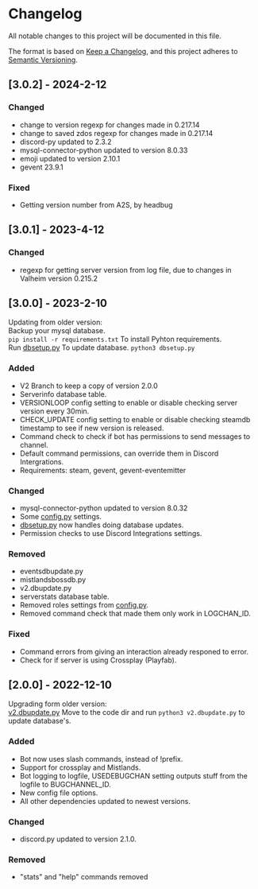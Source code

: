 # Changelog

All notable changes to this project will be documented in this file.

The format is based on [Keep a Changelog](https://keepachangelog.com/en/1.0.0/),
and this project adheres to [Semantic Versioning](https://semver.org/spec/v2.0.0.html).

## [3.0.2] - 2024-2-12

### Changed

- change to version regexp for changes made in 0.217.14
- change to saved zdos regexp for changes made in 0.217.14
- discord-py updated to 2.3.2
- mysql-connector-python updated to version 8.0.33
- emoji updated to version 2.10.1
- gevent 23.9.1

### Fixed

- Getting version number from A2S, by headbug

## [3.0.1] - 2023-4-12

### Changed

- regexp for getting server version from log file, due to changes in Valheim version 0.215.2

## [3.0.0] - 2023-2-10

Updating from older version:  
Backup your mysql database.  
`pip install -r requirements.txt` To install Pyhton requirements.  
Run [dbsetup.py](code/dbsetup.py) To update database. `python3 dbsetup.py` 

### Added 

- V2 Branch to keep a copy of version 2.0.0
- Serverinfo database table.
- VERSIONLOOP config setting to enable or disable checking server version every 30min.
- CHECK_UPDATE config setting to enable or disable checking steamdb timestamp to see if new version is released.
- Command check to check if bot has permissions to send messages to channel.
- Default command permissions, can override them in Discord Intergrations.
- Requirements: steam, gevent, gevent-eventemitter

### Changed

- mysql-connector-python updated to version 8.0.32
- Some [config.py](code/config.py) settings.
- [dbsetup.py](code/dbsetup.py) now handles doing database updates.
- Permission checks to use Discord Integrations settings.

### Removed

- eventsdbupdate.py
- mistlandsbossdb.py
- v2.dbupdate.py
- serverstats database table.
- Removed roles settings from [config.py](code/config.py).
- Removed command check that made them only work in LOGCHAN_ID.

### Fixed

- Command errors from giving an interaction already responed to error.
- Check for if server is using Crossplay (Playfab).

## [2.0.0] - 2022-12-10

Upgrading form older version:  
[v2.dbupdate.py](dbupdates/v2.dbupdate.py)
Move to the code dir and run `python3 v2.dbupdate.py` to update database's.  

### Added

- Bot now uses slash commands, instead of !prefix.
- Support for crossplay and Mistlands.
- Bot logging to logfile, USEDEBUGCHAN setting outputs stuff from the logfile to BUGCHANNEL_ID.
- New config file options.
- All other dependencies updated to newest versions.

### Changed

- discord.py updated to version 2.1.0.
### Removed

- "stats" and "help" commands removed
